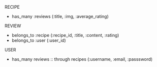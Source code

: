 RECIPE
- has_many :reviews
(:title, :img, :average_rating)

REVIEW
- belongs_to :recipe
(:recipe_id, :title, :content, :rating)
- belongs_to :user
(:user_id)

USER
- has_many reviews :: through recipes
(:username, :email, :passsword)